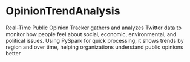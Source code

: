 # OpinionTrendAnalysis
Real-Time Public Opinion Tracker gathers and analyzes Twitter data to monitor how people feel about social, economic, environmental, and political issues. Using PySpark for quick processing, it shows trends by region and over time, helping organizations understand public opinions better
